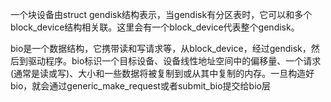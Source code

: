 一个块设备由struct gendisk结构表示，当gendisk有分区表时，它可以和多个block_device结构相关联。这里会有一个block_device代表整个gendisk。

bio是一个数据结构，它携带读和写请求等，从block_device，经过gendisk，然后到驱动程序。bio标识一个目标设备、设备线性地址空间中的偏移量、一个请求(通常是读或写)、大小和一些数据将被复制到或从其中复制的内存。一旦构造好bio，就会通过generic_make_request或者submit_bio提交给bio层